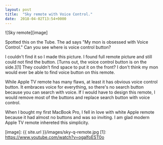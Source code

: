 ```yaml
---
layout: post
title:  "Sky remote with Voice Control."
date:  2018-04-02T13:54+0000
---
```


![Sky remote][image]

Spotted this on the Tube. The ad says "My mon is obsessed with Voice Control." Can you see where is voice control button? 

I couldn't find it so I made this picture. I found full remote picture and still could not find the button.  [Turns out, the voice control button is on the side.][1] They couldn't find space to put it on the front? I don't think my mon would ever be able to find voice button on this remote.

While Apple TV remote has many flaws, at least it has obvious voice control button. It embraces voice for everything, so there's no search button because you can search with voice. If I would have to design this remote, I would remove most of the buttons and replace search button with voice control.

When I bought my first MacBook Pro, I fell in love with white Apple remote because it had almost no buttons and was so inviting. I am glad modern Apple TV remote inhereted this simplicity.

[image]:  {{ site.url }}/images/sky-q-remote.jpg
[1]: https://www.youtube.com/watch?v=ogalfoEST0o
